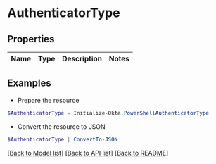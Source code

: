 # AuthenticatorType
## Properties

Name | Type | Description | Notes
------------ | ------------- | ------------- | -------------

## Examples

- Prepare the resource
```powershell
$AuthenticatorType = Initialize-Okta.PowerShellAuthenticatorType 
```

- Convert the resource to JSON
```powershell
$AuthenticatorType | ConvertTo-JSON
```

[[Back to Model list]](../README.md#documentation-for-models) [[Back to API list]](../README.md#documentation-for-api-endpoints) [[Back to README]](../README.md)

